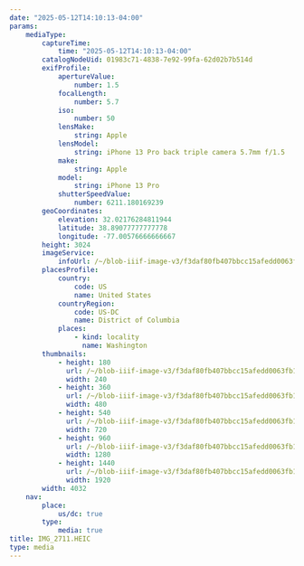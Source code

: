 ```yaml
---
date: "2025-05-12T14:10:13-04:00"
params:
    mediaType:
        captureTime:
            time: "2025-05-12T14:10:13-04:00"
        catalogNodeUid: 01983c71-4838-7e92-99fa-62d02b7b514d
        exifProfile:
            apertureValue:
                number: 1.5
            focalLength:
                number: 5.7
            iso:
                number: 50
            lensMake:
                string: Apple
            lensModel:
                string: iPhone 13 Pro back triple camera 5.7mm f/1.5
            make:
                string: Apple
            model:
                string: iPhone 13 Pro
            shutterSpeedValue:
                number: 6211.180169239
        geoCoordinates:
            elevation: 32.02176284811944
            latitude: 38.89077777777778
            longitude: -77.00576666666667
        height: 3024
        imageService:
            infoUrl: /~/blob-iiif-image-v3/f3daf80fb407bbcc15afedd0063fb1212be236bf9385a4cf60a38ca6ace8a4b0/info.json
        placesProfile:
            country:
                code: US
                name: United States
            countryRegion:
                code: US-DC
                name: District of Columbia
            places:
                - kind: locality
                  name: Washington
        thumbnails:
            - height: 180
              url: /~/blob-iiif-image-v3/f3daf80fb407bbcc15afedd0063fb1212be236bf9385a4cf60a38ca6ace8a4b0/full/240%2C180/0/default.jpg
              width: 240
            - height: 360
              url: /~/blob-iiif-image-v3/f3daf80fb407bbcc15afedd0063fb1212be236bf9385a4cf60a38ca6ace8a4b0/full/480%2C360/0/default.jpg
              width: 480
            - height: 540
              url: /~/blob-iiif-image-v3/f3daf80fb407bbcc15afedd0063fb1212be236bf9385a4cf60a38ca6ace8a4b0/full/720%2C540/0/default.jpg
              width: 720
            - height: 960
              url: /~/blob-iiif-image-v3/f3daf80fb407bbcc15afedd0063fb1212be236bf9385a4cf60a38ca6ace8a4b0/full/1280%2C960/0/default.jpg
              width: 1280
            - height: 1440
              url: /~/blob-iiif-image-v3/f3daf80fb407bbcc15afedd0063fb1212be236bf9385a4cf60a38ca6ace8a4b0/full/1920%2C1440/0/default.jpg
              width: 1920
        width: 4032
    nav:
        place:
            us/dc: true
        type:
            media: true
title: IMG_2711.HEIC
type: media
---
```


